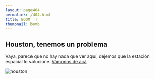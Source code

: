 ```yaml
---
layout: page404
permalink: /404.html
title: BOOM !!
thumbnail: bomb
---
```

## Houston, tenemos un problema

Vaya, parece que no hay nada que ver aquí, dejemos que la estación espacial lo solucione. [Vámonos de acá](http://carmoreno.github.io)

![houston](../../../../../../images/404/houston.jpg)